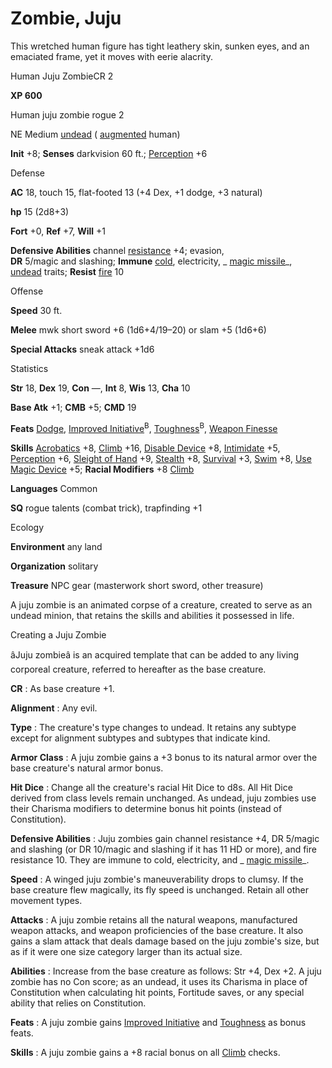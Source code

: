 # Zombie, Juju

This wretched human figure has tight leathery skin, sunken eyes, and an emaciated frame, yet it moves with eerie alacrity.

Human Juju ZombieCR 2

**XP 600**

Human juju zombie rogue 2

NE Medium [undead](/pathfinderRPG/prd/monsters/creatureTypes.html#_undead) ( [augmented](/pathfinderRPG/prd/monsters/creatureTypes.html#_augmented-subtype) human)

**Init** +8; **Senses** darkvision 60 ft.; [Perception](/pathfinderRPG/prd/additionalMonsters/../skills/perception.html#_perception) +6

Defense

**AC** 18, touch 15, flat-footed 13 (+4 Dex, +1 dodge, +3 natural)

**hp** 15 (2d8+3)

**Fort** +0, **Ref** +7, **Will** +1

**Defensive Abilities** channel [resistance](/pathfinderRPG/prd/monsters/universalMonsterRules.html#_resistance) +4; evasion,   
**DR** 5/magic and slashing; **Immune** [cold](/pathfinderRPG/prd/monsters/creatureTypes.html#_cold-subtype), electricity, _ [magic missile](/pathfinderRPG/prd/additionalMonsters/../spells/magicMissile.html#_magic-missile)_, [undead](/pathfinderRPG/prd/monsters/creatureTypes.html#_undead) traits; **Resist** [fire](/pathfinderRPG/prd/monsters/creatureTypes.html#_fire-subtype) 10

Offense

**Speed** 30 ft.

**Melee** mwk short sword +6 (1d6+4/19–20) or slam +5 (1d6+6)

**Special Attacks** sneak attack +1d6

Statistics

**Str** 18, **Dex** 19, **Con** —, **Int** 8, **Wis** 13, **Cha** 10

**Base Atk** +1; **CMB** +5; **CMD** 19

**Feats** [Dodge](/pathfinderRPG/prd/additionalMonsters/../feats.html#_dodge), [Improved Initiative](/pathfinderRPG/prd/additionalMonsters/../feats.html#_improved-initiative)<sup>B</sup>, [Toughness](/pathfinderRPG/prd/additionalMonsters/../feats.html#_toughness)<sup>B</sup>, [Weapon Finesse](/pathfinderRPG/prd/additionalMonsters/../feats.html#_weapon-finesse)

**Skills** [Acrobatics](/pathfinderRPG/prd/additionalMonsters/../skills/acrobatics.html#_acrobatics) +8, [Climb](/pathfinderRPG/prd/additionalMonsters/../skills/climb.html#_climb) +16, [Disable Device](/pathfinderRPG/prd/additionalMonsters/../skills/disableDevice.html#_disable-device) +8, [Intimidate](/pathfinderRPG/prd/additionalMonsters/../skills/intimidate.html#_intimidate) +5, [Perception](/pathfinderRPG/prd/additionalMonsters/../skills/perception.html#_perception) +6, [Sleight of Hand](/pathfinderRPG/prd/additionalMonsters/../skills/sleightOfHand.html#_sleight-of-hand) +9, [Stealth](/pathfinderRPG/prd/additionalMonsters/../skills/stealth.html#_stealth) +8, [Survival](/pathfinderRPG/prd/additionalMonsters/../skills/survival.html#_survival) +3, [Swim](/pathfinderRPG/prd/additionalMonsters/../skills/swim.html#_swim) +8, [Use Magic Device](/pathfinderRPG/prd/additionalMonsters/../skills/useMagicDevice.html#_use-magic-device) +5; **Racial Modifiers** +8 [Climb](/pathfinderRPG/prd/additionalMonsters/../skills/climb.html#_climb)

**Languages** Common

**SQ** rogue talents (combat trick), trapfinding +1

Ecology

**Environment** any land

**Organization** solitary

**Treasure** NPC gear (masterwork short sword, other treasure)

A juju zombie is an animated corpse of a creature, created to serve as an undead minion, that retains the skills and abilities it possessed in life.

Creating a Juju Zombie

âJuju zombieâ is an acquired template that can be added to any living corporeal creature, referred to hereafter as the base creature.

**CR** : As base creature +1.

**Alignment** : Any evil.

**Type** : The creature's type changes to undead. It retains any subtype except for alignment subtypes and subtypes that indicate kind.

**Armor Class** : A juju zombie gains a +3 bonus to its natural armor over the base creature's natural armor bonus.

**Hit Dice** : Change all the creature's racial Hit Dice to d8s. All Hit Dice derived from class levels remain unchanged. As undead, juju zombies use their Charisma modifiers to determine bonus hit points (instead of Constitution).

**Defensive Abilities** : Juju zombies gain channel resistance +4, DR 5/magic and slashing (or DR 10/magic and slashing if it has 11 HD or more), and fire resistance 10. They are immune to cold, electricity, and _ [magic missile](/pathfinderRPG/prd/additionalMonsters/../spells/magicMissile.html#_magic-missile)_.

**Speed** : A winged juju zombie's maneuverability drops to clumsy. If the base creature flew magically, its fly speed is unchanged. Retain all other movement types.

**Attacks** : A juju zombie retains all the natural weapons, manufactured weapon attacks, and weapon proficiencies of the base creature. It also gains a slam attack that deals damage based on the juju zombie's size, but as if it were one size category larger than its actual size.

**Abilities** : Increase from the base creature as follows: Str +4, Dex +2. A juju zombie has no Con score; as an undead, it uses its Charisma in place of Constitution when calculating hit points, Fortitude saves, or any special ability that relies on Constitution.

**Feats** : A juju zombie gains [Improved Initiative](/pathfinderRPG/prd/additionalMonsters/../feats.html#_improved-initiative) and [Toughness](/pathfinderRPG/prd/additionalMonsters/../feats.html#_toughness) as bonus feats.

**Skills** : A juju zombie gains a +8 racial bonus on all [Climb](/pathfinderRPG/prd/additionalMonsters/../skills/climb.html#_climb) checks.

